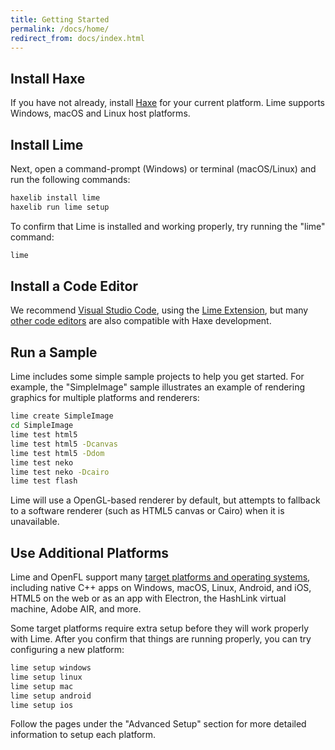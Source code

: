 ```yaml
---
title: Getting Started
permalink: /docs/home/
redirect_from: docs/index.html
---
```


## Install Haxe

If you have not already, install [Haxe](https://haxe.org/download/) for your current platform. Lime supports Windows, macOS and Linux host platforms.


## Install Lime

Next, open a command-prompt (Windows) or terminal (macOS/Linux) and run the following commands:

```sh
haxelib install lime
haxelib run lime setup
```

To confirm that Lime is installed and working properly, try running the "lime" command:

```sh
lime
```


## Install a Code Editor

We recommend [Visual Studio Code](https://code.visualstudio.com), using the [Lime Extension](https://marketplace.visualstudio.com/items?itemName=openfl.lime-vscode-extension), but many [other code editors](../getting-started/choosing-a-code-editor) are also compatible with Haxe development.


## Run a Sample

Lime includes some simple sample projects to help you get started. For example, the "SimpleImage" sample illustrates an example of rendering graphics for multiple platforms and renderers:

```sh
lime create SimpleImage
cd SimpleImage
lime test html5
lime test html5 -Dcanvas
lime test html5 -Ddom
lime test neko
lime test neko -Dcairo
lime test flash
```

Lime will use a OpenGL-based renderer by default, but attempts to fallback to a software renderer (such as HTML5 canvas or Cairo) when it is unavailable.


## Use Additional Platforms

Lime and OpenFL support many [target platforms and operating systems](../getting-started/targets/), including native C++ apps on Windows, macOS, Linux, Android, and iOS, HTML5 on the web or as an app with Electron, the HashLink virtual machine, Adobe AIR, and more.

Some target platforms require extra setup before they will work properly with Lime. After you confirm that things are running properly, you can try configuring a new platform:

```sh
lime setup windows
lime setup linux
lime setup mac
lime setup android
lime setup ios
```

Follow the pages under the "Advanced Setup" section for more detailed information to setup each platform.
